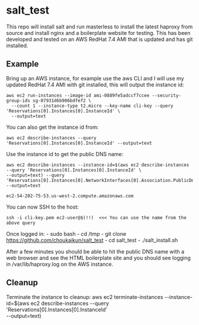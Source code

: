 # salt_test
This repo will install salt and run masterless to install the latest haproxy from source and install nginx and a boilerplate website
for testing.  This has been developed and tested on an AWS RedHat 7.4 AMI that is updated and has git installed.

## Example
  Bring up an AWS instance, for example use the aws CLI and I will use my updated RedHat 7.4 AMI with git installed,
  this will output the instance id:
 
    aws ec2 run-instances --image-id ami-0889fe5adccf7ccee --security-group-ids sg-07931d6b906bdfef2 \
      --count 1 --instance-type t2.micro --key-name cli-key --query 'Reservations[0].Instances[0].InstanceId' \
      --output=text

  You can also get the instance id from:
  
    aws ec2 describe-instances --query 'Reservations[0].Instances[0].InstanceId' --output=text
    
  Use the instance id to get the public DNS name:
  
    aws ec2 describe-instances --instance-id=$(aws ec2 describe-instances --query 'Reservations[0].Instances[0].InstanceId' \
    --output=text) --query 'Reservations[0].Instances[0].NetworkInterfaces[0].Association.PublicDnsName' --output=text
    
    ec2-54-202-75-53.us-west-2.compute.amazonaws.com
    
  You can now SSH to the host:
  
    ssh -i cli-key.pem ec2-user@$(!!)  <<< You can use the name from the above query
    
  Once logged in:
    - sudo bash
    - cd /tmp
    - git clone https://github.com/choukaikun/salt_test
    - cd salt_test
    - ./salt_install.sh
    
  After a few minutes you should be able to hit the public DNS name with a web browser and see the HTML boilerplate site and 
  you should see logging in /var/lib/haproxy.log on the AWS instance.
  
## Cleanup
  Terminate the instance to cleanup:
    aws ec2 terminate-instances --instance-id=$(aws ec2 describe-instances --query 'Reservations[0].Instances[0].InstanceId' \
    --output=text)

